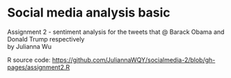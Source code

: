 # Social media analysis basic

Assignment 2 - sentiment analysis for the tweets that @ Barack Obama and Donald Trump respectively
<br>by Julianna Wu

R source code: https://github.com/JuliannaWQY/socialmedia-2/blob/gh-pages/assignment2.R 